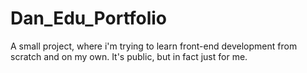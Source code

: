 # Dan_Edu_Portfolio
A small project, where i'm trying to learn front-end development from scratch and on my own. It's public, but in fact just for me.
